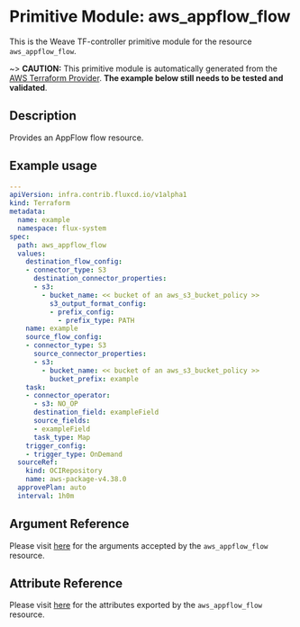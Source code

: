 
# Primitive Module: aws_appflow_flow

This is the Weave TF-controller primitive module for the resource `aws_appflow_flow`.

~> **CAUTION:** This primitive module is automatically generated from the [AWS Terraform Provider](https://registry.terraform.io/providers/hashicorp/aws/latest/docs/resources/appflow_flow). **The example below still needs to be tested and validated**.

## Description

Provides an AppFlow flow resource.

## Example usage

```yaml
---
apiVersion: infra.contrib.fluxcd.io/v1alpha1
kind: Terraform
metadata:
  name: example
  namespace: flux-system
spec:
  path: aws_appflow_flow
  values:
    destination_flow_config:
    - connector_type: S3
      destination_connector_properties:
      - s3:
        - bucket_name: << bucket of an aws_s3_bucket_policy >>
          s3_output_format_config:
          - prefix_config:
            - prefix_type: PATH
    name: example
    source_flow_config:
    - connector_type: S3
      source_connector_properties:
      - s3:
        - bucket_name: << bucket of an aws_s3_bucket_policy >>
          bucket_prefix: example
    task:
    - connector_operator:
      - s3: NO_OP
      destination_field: exampleField
      source_fields:
      - exampleField
      task_type: Map
    trigger_config:
    - trigger_type: OnDemand
  sourceRef:
    kind: OCIRepository
    name: aws-package-v4.38.0
  approvePlan: auto
  interval: 1h0m
```

## Argument Reference

Please visit [here](https://registry.terraform.io/providers/hashicorp/aws/latest/docs/resources/appflow_flow#argument-reference) for the arguments accepted by the `aws_appflow_flow` resource.

## Attribute Reference

Please visit [here](https://registry.terraform.io/providers/hashicorp/aws/latest/docs/resources/appflow_flow#attributes-reference) for the attributes exported by the `aws_appflow_flow` resource.
